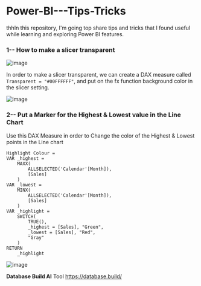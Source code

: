 # Power-BI---Tips-Tricks

 thhIn this repository, I'm going top share tips and tricks that I found useful while learning and exploring Power BI features.

 ### 1-- How to make a slicer transparent 

 ![image](https://github.com/user-attachments/assets/c0cc24e5-5e1d-4629-b172-ea07d45aeae6)

In order to make a slicer transparent, we can create a DAX measure called ```Transparent = "#00FFFFFF"```, and put on the fx function background color in the slicer setting.

![image](https://github.com/user-attachments/assets/2eaaedcb-45e1-436b-81c4-e12b53e71311)


### 2-- Put a Marker for the Highest & Lowest value in the Line Chart

Use this DAX Measure in order to Change the color of the Highest & Lowest points in the Line chart 


```
Highlight Colour =
VAR _highest =
    MAXX(
        ALLSELECTED('Calendar'[Month]),
        [Sales]
    )
VAR _lowest =
    MINX(
        ALLSELECTED('Calendar'[Month]),
        [Sales]
    )
VAR _highlight =
    SWITCH(
        TRUE(),
        _highest = [Sales], "Green",
        _lowest = [Sales], "Red",
        "Gray"
    )
RETURN
    _highlight

```
![image](https://github.com/user-attachments/assets/880e82dc-4446-4af4-9923-3787f16a7598)



**Database Build AI** Tool https://database.build/














